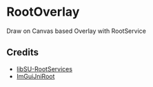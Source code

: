 # RootOverlay
 Draw on Canvas based Overlay with RootService

## Credits
- [libSU-RootServices](https://github.com/topjohnwu/libsu)
- [ImGuiJniRoot](https://github.com/PShocker/ImGuiJniRoot/tree/master)